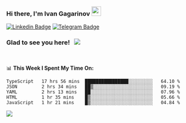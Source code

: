 ### Hi there, I'm Ivan Gagarinov <img src="https://media.giphy.com/media/hvRJCLFzcasrR4ia7z/giphy.gif" width="25px">

[![Linkedin Badge](https://img.shields.io/badge/-LinkedIn-0e76a8?style=flat-square&logo=Linkedin&logoColor=white)](https://linkedin.com/in/ivan-gagarinov-142ba3141/)
[![Telegram Badge](https://img.shields.io/badge/-Telegram-0088cc?style=flat-square&logo=Telegram&logoColor=white)](https://t.me/igagarinov)

### Glad to see you here! &nbsp; ![](https://visitor-badge.glitch.me/badge?page_id=dzencot.dzencot)

</br>

📊 **This Week I Spent My Time On:**
<!--START_SECTION:waka-->
```text
TypeScript   17 hrs 56 mins  ████████████████░░░░░░░░░   64.10 % 
JSON         2 hrs 34 mins   ██▒░░░░░░░░░░░░░░░░░░░░░░   09.19 % 
YAML         2 hrs 13 mins   ██░░░░░░░░░░░░░░░░░░░░░░░   07.96 % 
HTML         1 hr 35 mins    █▒░░░░░░░░░░░░░░░░░░░░░░░   05.66 % 
JavaScript   1 hr 21 mins    █▒░░░░░░░░░░░░░░░░░░░░░░░   04.84 % 
```
<!--END_SECTION:waka-->

[![](https://github-readme-stats.vercel.app/api?username=dzencot&theme=gruvbox)](https://github.com/dzencot)
